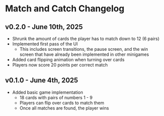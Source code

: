 # Match and Catch Changelog

## v0.2.0 - June 10th, 2025
* Shrunk the amount of cards the player has to match down to 12 (6 pairs)
* Implemented first pass of the UI
	* This includes screen transitions, the pause screen, and the win screen that have already been implemented in other minigames
* Added card flipping animation when turning over cards
* Players now score 20 points per correct match

## v0.1.0 - June 4th, 2025
* Added basic game implementation
  * 18 cards with pairs of numbers 1 - 9
  * Players can flip over cards to match them
  * Once all matches are found, the player wins